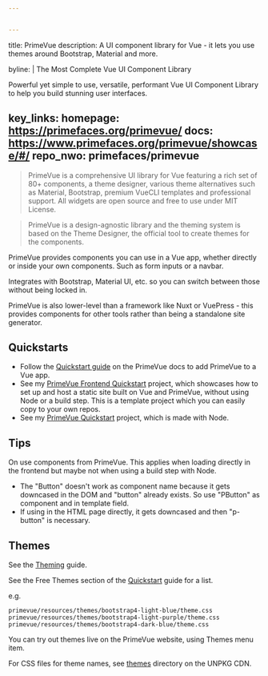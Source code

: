 ```yaml
---


---
```

title: PrimeVue
description: A UI component library for Vue - it lets you use themes around Bootstrap, Material and more.

byline: |
  The Most Complete Vue UI Component Library

  Powerful yet simple to use, versatile, performant Vue UI Component Library to help you build stunning user interfaces.

key_links:
  homepage: https://primefaces.org/primevue/
  docs: https://www.primefaces.org/primevue/showcase/#/
  repo_nwo: primefaces/primevue
---

> PrimeVue is a comprehensive UI library for Vue featuring a rich set of 80+ components, a theme designer, various theme alternatives such as Material, Bootstrap, premium VueCLI templates and professional support. All widgets are open source and free to use under MIT License.

> PrimeVue is a design-agnostic library and the theming system is based on the Theme Designer, the official tool to create themes for the components. 

PrimeVue provides components you can use in a Vue app, whether directly or inside your own components. Such as form inputs or a navbar.

Integrates with Bootstrap, Material UI, etc. so you can switch between those without being locked in.

PrimeVue is also lower-level than a framework like Nuxt or VuePress - this provides components for other tools rather than being a standalone site generator.


## Quickstarts

- Follow the [Quickstart guide](https://primefaces.org/primevue/showcase/#/setup) on the PrimeVue docs to add PrimeVue to a Vue app.
- See my [PrimeVue Frontend Quickstart](https://michaelcurrin.github.io/primevue-frontend-quickstart/) project, which showcases how to set up and host a static site built on Vue and PrimeVue, without using Node or a build step. This is a template project which you can easily copy to your own repos.
- See my [PrimeVue Quickstart](https://github.com/MichaelCurrin/primevue-quickstart) project, which is made with Node.

## Tips

On use components from PrimeVue. This applies when loading directly in the frontend but maybe not when using a build step with Node.

- The "Button" doesn't work as component name because it gets downcased in the DOM and "button" already
exists. So use "PButton" as component and in template field.
- If using in the HTML page directly, it gets downcased and then "p-button" is necessary.


## Themes

See the [Theming](https://www.primefaces.org/primevue/showcase/#/theming) guide.

See the Free Themes section of the [Quickstart](https://primefaces.org/primevue/showcase/#/setup) guide for a list.

e.g.

```
primevue/resources/themes/bootstrap4-light-blue/theme.css
primevue/resources/themes/bootstrap4-light-purple/theme.css
primevue/resources/themes/bootstrap4-dark-blue/theme.css
```

You can try out themes live on the PrimeVue website, using Themes menu item.

For CSS files for theme names, see [themes](https://unpkg.com/browse/primevue/resources/themes/) directory on the UNPKG CDN.
